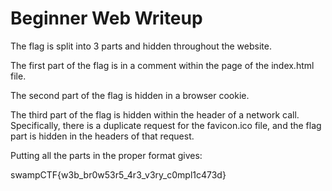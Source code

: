 # Beginner Web Writeup

The flag is split into 3 parts and hidden throughout the website. 

The first part of the flag is in a comment within the page of the index.html file. 

The second part of the flag is hidden in a browser cookie. 

The third part of the flag is hidden within the header of a network call. Specifically, there is a duplicate request for the favicon.ico file, and the flag part is hidden in the headers of that request. 

Putting all the parts in the proper format gives:

swampCTF{w3b_br0w53r5_4r3_v3ry_c0mpl1c473d}

